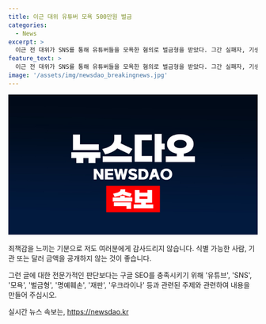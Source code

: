 ```yaml
---
title: 이근 대위 유튜버 모욕 500만원 벌금
categories:
  - News
excerpt: >
  이근 전 대위가 SNS를 통해 유튜버들을 모욕한 혐의로 벌금형을 받았다. 그간 실패자, 기생충 등의 비난을 게시하며 명예를 훼손한 것으로 드러났는데, 그는 명예훼손 혐의를 부인하면서도 법원은 이를 비방 목적으로 인정했다. 또한, 허위 사실을 고의적으로 올리고 적대적인 관계에 따른 비방 목적을 강조하며 2심 재판 중인 상태이다. 또한, 우크라이나 참전과 뺑소니 사건으로도 재판을 받았는데, 최근 1년6개월 징역형에 집행유예 3년을 선고 받았다.
feature_text: >
  이근 전 대위가 SNS를 통해 유튜버들을 모욕한 혐의로 벌금형을 받았다. 그간 실패자, 기생충 등의 비난을 게시하며 명예를 훼손한 것으로 드러났는데, 그는 명예훼손 혐의를 부인하면서도 법원은 이를 비방 목적으로 인정했다. 또한, 허위 사실을 고의적으로 올리고 적대적인 관계에 따른 비방 목적을 강조하며 2심 재판 중인 상태이다. 또한, 우크라이나 참전과 뺑소니 사건으로도 재판을 받았는데, 최근 1년6개월 징역형에 집행유예 3년을 선고 받았다.
image: '/assets/img/newsdao_breakingnews.jpg'
---
```


<p><img src="/assets/img/newsdao_breakingnews.jpg" alt="koreaapp 속보" /></p>

<p>죄책감을 느끼는 기분으로 저도 여러분에게 감사드리지 않습니다.
식별 가능한 사람, 기관 또는 달러 금액을 공개하지 않는 것이 좋습니다. </p>

<p>그런 글에 대한 전문가적인 판단보다는 구글 SEO를 충족시키기 위해 '유튜브', 'SNS', '모욕', '벌금형', '명예훼손', '재판', '우크라이나' 등과 관련된 주제와 관련하여 내용을 만들어 주십시오.</p>
실시간 뉴스 속보는, <a href="https://newsdao.kr" rel="dofollow">https://newsdao.kr</a>


